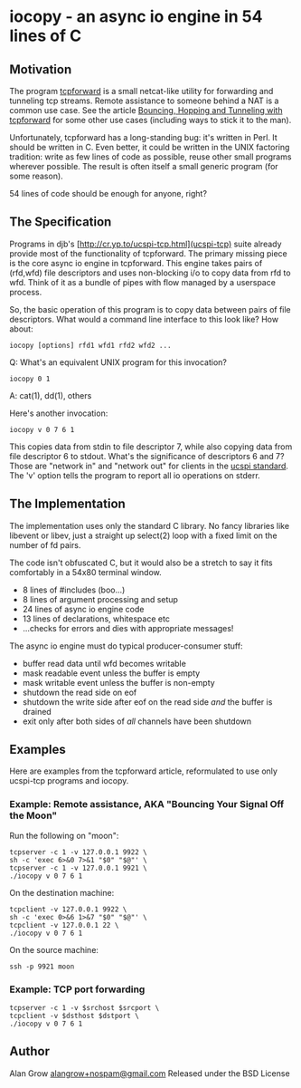 # iocopy - an async io engine in 54 lines of C #

## Motivation ##

The program [tcpforward](https://github.com/acg/tcpforward) is a small netcat-like utility for forwarding and tunneling tcp streams. Remote assistance to someone behind a NAT is a common use case. See the article [Bouncing, Hopping and Tunneling with tcpforward](http://acg.github.com/2011/02/07/bouncing-hopping-tunneling-with-tcpforward.html) for some other use cases (including ways to stick it to the man).

Unfortunately, tcpforward has a long-standing bug: it's written in Perl. It should be written in C. Even better, it could be written in the UNIX factoring tradition: write as few lines of code as possible, reuse other small programs wherever possible. The result is often itself a small generic program (for some reason).

54 lines of code should be enough for anyone, right?

## The Specification ##

Programs in djb's [http://cr.yp.to/ucspi-tcp.html](ucspi-tcp) suite already provide most of the functionality of tcpforward. The primary missing piece is the core async io engine in tcpforward. This engine takes pairs of (rfd,wfd) file descriptors and uses non-blocking i/o to copy data from rfd to wfd. Think of it as a bundle of pipes with flow managed by a userspace process.

So, the basic operation of this program is to copy data between pairs of file descriptors. What would a command line interface to this look like? How about:

    iocopy [options] rfd1 wfd1 rfd2 wfd2 ...

Q: What's an equivalent UNIX program for this invocation?

    iocopy 0 1

A: cat(1), dd(1), others

Here's another invocation:

    iocopy v 0 7 6 1

This copies data from stdin to file descriptor 7, while also copying data from file descriptor 6 to stdout. What's the significance of descriptors 6 and 7? Those are "network in" and "network out" for clients in the [ucspi standard](http://cr.yp.to/proto/ucspi.txt). The 'v' option tells the program to report all io operations on stderr.

## The Implementation ##

The implementation uses only the standard C library. No fancy libraries like libevent or libev, just a straight up select(2) loop with a fixed limit on the number of fd pairs.

The code isn't obfuscated C, but it would also be a stretch to say it fits comfortably in a 54x80 terminal window.

  * 8 lines of #includes (boo...)
  * 8 lines of argument processing and setup
  * 24 lines of async io engine code
  * 13 lines of declarations, whitespace etc
  * ...checks for errors and dies with appropriate messages!

The async io engine must do typical producer-consumer stuff:

  * buffer read data until wfd becomes writable
  * mask readable event unless the buffer is empty
  * mask writable event unless the buffer is non-empty
  * shutdown the read side on eof
  * shutdown the write side after eof on the read side *and* the buffer is drained
  * exit only after both sides of *all* channels have been shutdown

## Examples ##

Here are examples from the tcpforward article, reformulated to use only ucspi-tcp programs and iocopy.

### Example: Remote assistance, AKA "Bouncing Your Signal Off the Moon" ###

Run the following on "moon":

    tcpserver -c 1 -v 127.0.0.1 9922 \
    sh -c 'exec 6>&0 7>&1 "$0" "$@"' \
    tcpserver -c 1 -v 127.0.0.1 9921 \
    ./iocopy v 0 7 6 1

On the destination machine:

    tcpclient -v 127.0.0.1 9922 \
    sh -c 'exec 0>&6 1>&7 "$0" "$@"' \
    tcpclient -v 127.0.0.1 22 \
    ./iocopy v 0 7 6 1

On the source machine:

    ssh -p 9921 moon

### Example: TCP port forwarding ###

    tcpserver -c 1 -v $srchost $srcport \
    tcpclient -v $dsthost $dstport \
    ./iocopy v 0 7 6 1

## Author ##

Alan Grow <alangrow+nospam@gmail.com>
Released under the BSD License

